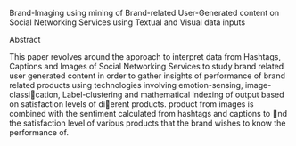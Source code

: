Brand-Imaging using mining of Brand-related User-Generated content on Social Networking Services using Textual and Visual data inputs

Abstract

This paper revolves around the approach to interpret data from Hashtags, Captions and Images of Social Networking Services to study brand related user generated content in order to gather insights of performance of brand related products using technologies involving emotion-sensing, image-classication, Label-clustering and mathematical indexing of output based on satisfaction levels of dierent products. product from images is combined with the sentiment calculated from hashtags and captions to nd the satisfaction level of various products that the brand wishes to know the performance of.
